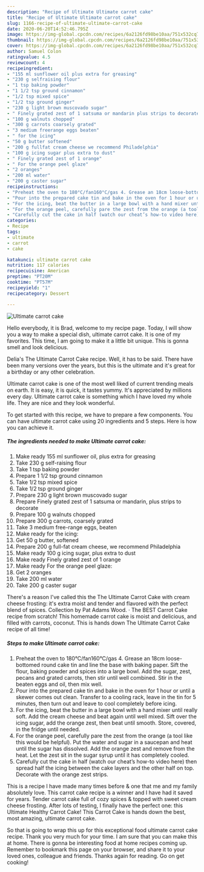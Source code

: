 ```yaml
---
description: "Recipe of Ultimate Ultimate carrot cake"
title: "Recipe of Ultimate Ultimate carrot cake"
slug: 1166-recipe-of-ultimate-ultimate-carrot-cake
date: 2020-06-20T14:52:46.795Z
image: https://img-global.cpcdn.com/recipes/6a2126fd98be10aa/751x532cq70/ultimate-carrot-cake-recipe-main-photo.jpg
thumbnail: https://img-global.cpcdn.com/recipes/6a2126fd98be10aa/751x532cq70/ultimate-carrot-cake-recipe-main-photo.jpg
cover: https://img-global.cpcdn.com/recipes/6a2126fd98be10aa/751x532cq70/ultimate-carrot-cake-recipe-main-photo.jpg
author: Samuel Colon
ratingvalue: 4.5
reviewcount: 4
recipeingredient:
- "155 ml sunflower oil plus extra for greasing"
- "230 g selfraising flour"
- "1 tsp baking powder"
- "1 1/2 tsp ground cinnamon"
- "1/2 tsp mixed spice"
- "1/2 tsp ground ginger"
- "230 g light brown muscovado sugar"
- " Finely grated zest of 1 satsuma or mandarin plus strips to decorate"
- "100 g walnuts chopped"
- "300 g carrots coarsely grated"
- "3 medium freerange eggs beaten"
- " for the icing"
- "50 g butter softened"
- "200 g fullfat cream cheese we recommend Philadelphia"
- "100 g icing sugar plus extra to dust"
- " Finely grated zest of 1 orange"
- " For the orange peel glaze"
- "2 oranges"
- "200 ml water"
- "200 g caster sugar"
recipeinstructions:
- "Preheat the oven to 180°C/fan160°C/gas 4. Grease an 18cm loose-bottomed round cake tin and line the base with baking paper. Sift the flour, baking powder and spices into a large bowl. Add the sugar, zest, pecans and grated carrots, then stir until well combined. Stir in the beaten eggs and oil, then mix well."
- "Pour into the prepared cake tin and bake in the oven for 1 hour or until a skewer comes out clean. Transfer to a cooling rack, leave in the tin for 5 minutes, then turn out and leave to cool completely before icing."
- "For the icing, beat the butter in a large bowl with a hand mixer until really soft. Add the cream cheese and beat again until well mixed. Sift over the icing sugar, add the orange zest, then beat until smooth. Store, covered, in the fridge until needed."
- "For the orange peel, carefully pare the zest from the orange (a tool like this would be helpful). Put the water and sugar in a saucepan and heat until the sugar has dissolved. Add the orange zest and remove from the heat. Let the zest sit in the sugar syrup until it has completely cooled."
- "Carefully cut the cake in half (watch our cheat’s how-to video here) then spread half the icing between the cake layers and the other half on top. Decorate with the orange zest strips."
categories:
- Recipe
tags:
- ultimate
- carrot
- cake

katakunci: ultimate carrot cake 
nutrition: 117 calories
recipecuisine: American
preptime: "PT20M"
cooktime: "PT57M"
recipeyield: "1"
recipecategory: Dessert

---
```



![Ultimate carrot cake](https://img-global.cpcdn.com/recipes/6a2126fd98be10aa/751x532cq70/ultimate-carrot-cake-recipe-main-photo.jpg)

Hello everybody, it is Brad, welcome to my recipe page. Today, I will show you a way to make a special dish, ultimate carrot cake. It is one of my favorites. This time, I am going to make it a little bit unique. This is gonna smell and look delicious.

Delia&#39;s The Ultimate Carrot Cake recipe. Well, it has to be said. There have been many versions over the years, but this is the ultimate and it&#39;s great for a birthday or any other celebration.

Ultimate carrot cake is one of the most well liked of current trending meals on earth. It is easy, it is quick, it tastes yummy. It's appreciated by millions every day. Ultimate carrot cake is something which I have loved my whole life. They are nice and they look wonderful.


To get started with this recipe, we have to prepare a few components. You can have ultimate carrot cake using 20 ingredients and 5 steps. Here is how you can achieve it.

<!--inarticleads1-->

##### The ingredients needed to make Ultimate carrot cake:

1. Make ready 155 ml sunflower oil, plus extra for greasing
1. Take 230 g self-raising flour
1. Take 1 tsp baking powder
1. Prepare 1 1/2 tsp ground cinnamon
1. Take 1/2 tsp mixed spice
1. Take 1/2 tsp ground ginger
1. Prepare 230 g light brown muscovado sugar
1. Prepare  Finely grated zest of 1 satsuma or mandarin, plus strips to decorate
1. Prepare 100 g walnuts chopped
1. Prepare 300 g carrots, coarsely grated
1. Take 3 medium free-range eggs, beaten
1. Make ready  for the icing:
1. Get 50 g butter, softened
1. Prepare 200 g full-fat cream cheese, we recommend Philadelphia
1. Make ready 100 g icing sugar, plus extra to dust
1. Make ready  Finely grated zest of 1 orange
1. Make ready  For the orange peel glaze:
1. Get 2 oranges
1. Take 200 ml water
1. Take 200 g caster sugar


There&#39;s a reason I&#39;ve called this the The Ultimate Carrot Cake with cream cheese frosting: it&#39;s extra moist and tender and flavored with the perfect blend of spices. Collection by Pat Adams Wood. · The BEST Carrot Cake recipe from scratch! This homemade carrot cake is moist and delicious, and filled with carrots, coconut. This is hands down The Ultimate Carrot Cake recipe of all time! 

<!--inarticleads2-->

##### Steps to make Ultimate carrot cake:

1. Preheat the oven to 180°C/fan160°C/gas 4. Grease an 18cm loose-bottomed round cake tin and line the base with baking paper. Sift the flour, baking powder and spices into a large bowl. Add the sugar, zest, pecans and grated carrots, then stir until well combined. Stir in the beaten eggs and oil, then mix well.
1. Pour into the prepared cake tin and bake in the oven for 1 hour or until a skewer comes out clean. Transfer to a cooling rack, leave in the tin for 5 minutes, then turn out and leave to cool completely before icing.
1. For the icing, beat the butter in a large bowl with a hand mixer until really soft. Add the cream cheese and beat again until well mixed. Sift over the icing sugar, add the orange zest, then beat until smooth. Store, covered, in the fridge until needed.
1. For the orange peel, carefully pare the zest from the orange (a tool like this would be helpful). Put the water and sugar in a saucepan and heat until the sugar has dissolved. Add the orange zest and remove from the heat. Let the zest sit in the sugar syrup until it has completely cooled.
1. Carefully cut the cake in half (watch our cheat’s how-to video here) then spread half the icing between the cake layers and the other half on top. Decorate with the orange zest strips.


This is a recipe I have made many times before &amp; one that me and my family absolutely love. This carrot cake recipe is a winner and I have had it saved for years. Tender carrot cake full of cozy spices &amp; topped with sweet cream cheese frosting. After lots of testing, I finally have the perfect one: this Ultimate Healthy Carrot Cake! This Carrot Cake is hands down the best, most amazing, ultimate carrot cake. 

So that is going to wrap this up for this exceptional food ultimate carrot cake recipe. Thank you very much for your time. I am sure that you can make this at home. There is gonna be interesting food at home recipes coming up. Remember to bookmark this page on your browser, and share it to your loved ones, colleague and friends. Thanks again for reading. Go on get cooking!
